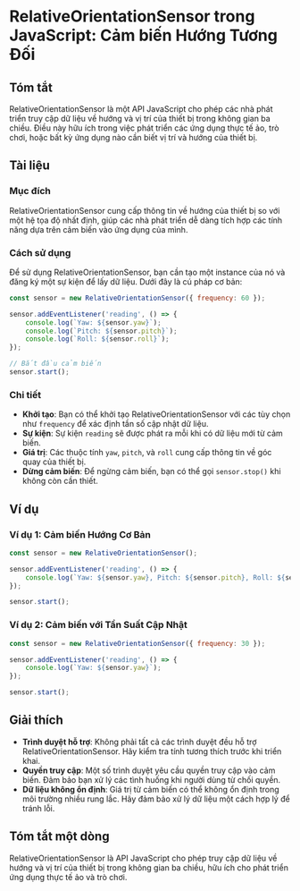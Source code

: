 <!--
Meta Description: # RelativeOrientationSensor trong JavaScript: Cảm biến Hướng Tương Đối ## Tóm tắt RelativeOrientationSensor là một API JavaScript cho phép các nhà phá...
Meta Keywords: sensor, relativeorientationsensor, cảm, biến, các
-->

# RelativeOrientationSensor trong JavaScript: Cảm biến Hướng Tương Đối

## Tóm tắt
RelativeOrientationSensor là một API JavaScript cho phép các nhà phát triển truy cập dữ liệu về hướng và vị trí của thiết bị trong không gian ba chiều. Điều này hữu ích trong việc phát triển các ứng dụng thực tế ảo, trò chơi, hoặc bất kỳ ứng dụng nào cần biết vị trí và hướng của thiết bị.

## Tài liệu
### Mục đích
RelativeOrientationSensor cung cấp thông tin về hướng của thiết bị so với một hệ tọa độ nhất định, giúp các nhà phát triển dễ dàng tích hợp các tính năng dựa trên cảm biến vào ứng dụng của mình.

### Cách sử dụng
Để sử dụng RelativeOrientationSensor, bạn cần tạo một instance của nó và đăng ký một sự kiện để lấy dữ liệu. Dưới đây là cú pháp cơ bản:

```javascript
const sensor = new RelativeOrientationSensor({ frequency: 60 });

sensor.addEventListener('reading', () => {
    console.log(`Yaw: ${sensor.yaw}`);
    console.log(`Pitch: ${sensor.pitch}`);
    console.log(`Roll: ${sensor.roll}`);
});

// Bắt đầu cảm biến
sensor.start();
```

### Chi tiết
- **Khởi tạo**: Bạn có thể khởi tạo RelativeOrientationSensor với các tùy chọn như `frequency` để xác định tần số cập nhật dữ liệu.
- **Sự kiện**: Sự kiện `reading` sẽ được phát ra mỗi khi có dữ liệu mới từ cảm biến.
- **Giá trị**: Các thuộc tính `yaw`, `pitch`, và `roll` cung cấp thông tin về góc quay của thiết bị.
- **Dừng cảm biến**: Để ngừng cảm biến, bạn có thể gọi `sensor.stop()` khi không còn cần thiết.

## Ví dụ
### Ví dụ 1: Cảm biến Hướng Cơ Bản
```javascript
const sensor = new RelativeOrientationSensor();

sensor.addEventListener('reading', () => {
    console.log(`Yaw: ${sensor.yaw}, Pitch: ${sensor.pitch}, Roll: ${sensor.roll}`);
});

sensor.start();
```

### Ví dụ 2: Cảm biến với Tần Suất Cập Nhật
```javascript
const sensor = new RelativeOrientationSensor({ frequency: 30 });

sensor.addEventListener('reading', () => {
    console.log(`Yaw: ${sensor.yaw}`);
});

sensor.start();
```

## Giải thích
- **Trình duyệt hỗ trợ**: Không phải tất cả các trình duyệt đều hỗ trợ RelativeOrientationSensor. Hãy kiểm tra tính tương thích trước khi triển khai.
- **Quyền truy cập**: Một số trình duyệt yêu cầu quyền truy cập vào cảm biến. Đảm bảo bạn xử lý các tình huống khi người dùng từ chối quyền.
- **Dữ liệu không ổn định**: Giá trị từ cảm biến có thể không ổn định trong môi trường nhiều rung lắc. Hãy đảm bảo xử lý dữ liệu một cách hợp lý để tránh lỗi.

## Tóm tắt một dòng
RelativeOrientationSensor là API JavaScript cho phép truy cập dữ liệu về hướng và vị trí của thiết bị trong không gian ba chiều, hữu ích cho phát triển ứng dụng thực tế ảo và trò chơi.